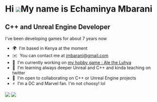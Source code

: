 Hi ![](https://user-images.githubusercontent.com/18350557/176309783-0785949b-9127-417c-8b55-ab5a4333674e.gif)My name is Echaminya Mbarani
=========================================================================================================================================

C++ and Unreal Engine Developer
-------------------------------

I've been developing games for about 7 years now

*   🌍  I'm based in Kenya at the moment
*   ✉️  You can contact me at [jmbarani@gmail.com](mailto:jmbarani@gmail.com)
*   🚀  I'm currently working on [my hobby game : Ale the Luhya](http://play.google.com/store/apps/details?id=com.Echaminya.AleTheLuhya&hl=en&gl=US)
*   🧠  I'm learning always deeper Unreal and C++ and kinda teaching on twitter
*   🤝  I'm open to collaborating on C++ or Unreal Engine projects
*   ⚡  I'm a DC and Marvel fan. I'm not choosy! lol

<a href="https://www.twitter.com/echaminya" target="_blank" rel="noreferrer"><img
                  src="https://img.shields.io/twitter/follow/echaminya?logo=twitter&style=for-the-badge&color=0891b2&labelColor=1c1917"
                /></a>
                <a href="https://www.twitch.tv/aletheluhya" target="_blank" rel="noreferrer"><img
                  src="https://img.shields.io/twitch/status/aletheluhya?logo=twitchsx&style=for-the-badge&color=0891b2&labelColor=1c1917&label=TWITCH+STATUS" /></a>
